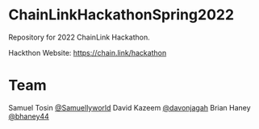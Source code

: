 # ChainLinkHackathonSpring2022
Repository for 2022 ChainLink Hackathon.

Hackthon Website: https://chain.link/hackathon

# Team
Samuel Tosin [@Samuellyworld](https://github.com/samuellyworld)
David Kazeem [@davonjagah](https://github.com/davonjagah)
Brian Haney [@bhaney44](https://github.com/bhaney44)
